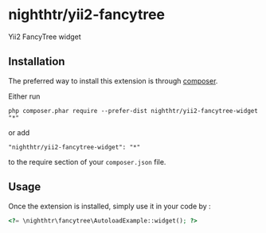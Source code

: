nighthtr/yii2-fancytree
=======================
Yii2 FancyTree widget

Installation
------------

The preferred way to install this extension is through [composer](http://getcomposer.org/download/).

Either run

```
php composer.phar require --prefer-dist nighthtr/yii2-fancytree-widget "*"
```

or add

```
"nighthtr/yii2-fancytree-widget": "*"
```

to the require section of your `composer.json` file.


Usage
-----

Once the extension is installed, simply use it in your code by  :

```php
<?= \nighthtr\fancytree\AutoloadExample::widget(); ?>
```